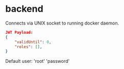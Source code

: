 # backend

Connects via UNIX socket to running docker daemon.

```json
JWT Payload:
{
    "validUntil": 0,
    "roles": [],
}
```

Default user: 'root' 'password'
